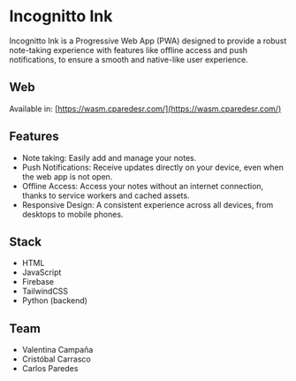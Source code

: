 # Incognitto Ink

Incognitto Ink is a Progressive Web App (PWA) designed to provide a robust note-taking experience with features like offline access and push notifications, to ensure a smooth and native-like user experience.

## Web
Available in:  [https://wasm.cparedesr.com/](https://wasm.cparedesr.com/)

## Features
- Note taking: Easily add and manage your notes.
- Push Notifications: Receive updates directly on your device, even when the web app is not open.
- Offline Access: Access your notes without an internet connection, thanks to service workers and cached assets.
- Responsive Design: A consistent experience across all devices, from desktops to mobile phones.

## Stack
- HTML
- JavaScript
- Firebase
- TailwindCSS
- Python (backend)

## Team

- Valentina Campaña
- Cristóbal Carrasco
- Carlos Paredes
